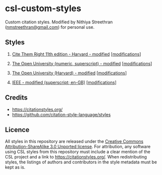 ﻿# csl-custom-styles

Custom citation styles. Modified by Nithiya Streethran (nmstreethran@gmail.com) for personal use.

## Styles

1. [Cite Them Right 11th edition - Harvard - modified](harvard-cite-them-right-11th-edition-modified.csl) [[modifications](https://github.com/nmstreethran/csl-custom-styles/compare/f9c8038..main#diff-d0339a7acf512477260361b24a5d5d3b3d85a68b56902c1ed82d7f5809e861a3)]

1. [The Open University (numeric, superscript) - modified](the-open-university-numeric-superscript-modified.csl) [[modifications](https://github.com/nmstreethran/csl-custom-styles/compare/0f4716e..main#diff-e48c324d72fc73dfdd64b1fc7e42acb1ba22cdf5cf028fe25d432ac6fa5b92d4)]

1. [The Open University (Harvard) - modified](the-open-university-harvard-modified.csl) [[modifications](https://github.com/nmstreethran/csl-custom-styles/compare/c1b253a..main#diff-bad997cac1628b0d4c7b9f6da21cfd1c0c413e15c23cfe76c1b7e0fc6c24b500)]

1. [IEEE - modified (superscript; en-GB)](ieee-modified.csl) [[modifications](https://github.com/nmstreethran/csl-custom-styles/compare/6351936..main#diff-cb60e3d54a84e4c13779c8fa145367c39bd4785688c86185d3b719356682e02e)]

## Credits

- <https://citationstyles.org/>
- <https://github.com/citation-style-language/styles>

## Licence

All styles in this repository are released under the [Creative Commons Attribution-ShareAlike 3.0 Unported license](https://creativecommons.org/licenses/by-sa/3.0/). For attribution, any software using CSL styles from this repository must include a clear mention of the CSL project and a link to <https://citationstyles.org/>. When redistributing styles, the listings of authors and contributors in the style metadata must be kept as is.
